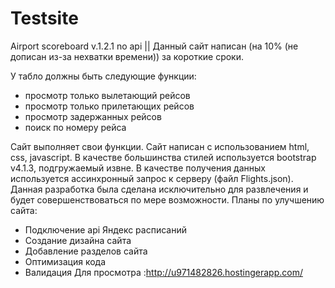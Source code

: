 # Testsite
Airport scoreboard v.1.2.1 no api || 
Данный сайт написан (на 10% (не дописан из-за нехватки времени)) за короткие сроки.

У табло должны быть следующие функции:
- просмотр только вылетающий рейсов
- просмотр только прилетающих рейсов
- просмотр задержанных рейсов
- поиск по номеру рейса
 
Сайт выполняет свои функции. 
Сайт написан с использованием html, css, javascript. В качестве большинства стилей используется bootstrap v4.1.3, подгружаемый извне.
В качестве получения данных используется ассинхронный запрос к серверу (файл Flights.json). 
Данная разработка была сделана исключительно для развлечения и будет совершенствоваться по мере возможности.
Планы по улучшению сайта:
- Подключение api Яндекс расписаний 
- Создание дизайна сайта
- Добавление разделов сайта
- Оптимизация кода
- Валидация 
Для просмотра :http://u971482826.hostingerapp.com/
